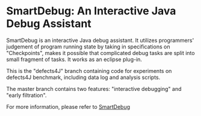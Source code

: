 # SmartDebug: An Interactive Java Debug Assistant

SmartDebug is an interactive Java debug assistant. It utilizes programmers' judgement of program running state by taking in specifications on "Checkpoints", makes it possible that complicated debug tasks are split into small fragment of tasks. It works as an eclipse plug-in.

This is the "defects4J" branch containing code for experiments on defects4J benchmark, including data log and analysis scripts.

The master branch contains two features: "interactive debugging" and "early filtration".

For more information, please refer to [SmartDebug](http://sts.thss.tsinghua.edu.cn/tsmart2.0/da/smartdebug/)
